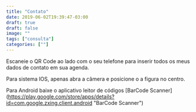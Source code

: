 ```yaml
---
title: "Contato"
date: 2019-06-02T19:39:47-03:00
draft: true
draft: false
image: ""
tags: ["consulta"]
categories: [""]
---
```


Escaneie o QR Code ao lado com o seu telefone para inserir todos os meus dados de contato em sua agenda.

Para sistema IOS, apenas abra a câmera e posicione o a figura no centro.

Para Android baixe o aplicativo leitor de códigos [BarCode Scanner] (https://play.google.com/store/apps/details?id=com.google.zxing.client.android "BarCode Scanner")